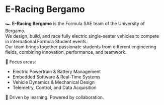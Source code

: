 # E-Racing Bergamo
🏎️ **E-Racing Bergamo** is the Formula SAE team of the University of Bergamo.  
We design, build, and race fully electric single-seater vehicles to compete in international Formula Student events.  
Our team brings together passionate students from different engineering fields, combining innovation, performance, and teamwork.

🔋 Focus areas:
- Electric Powertrain & Battery Management
- Embedded Software & Real-Time Systems
- Vehicle Dynamics & Mechanical Design
- Telemetry, Control, and Data Acquisition

🧠 Driven by learning. Powered by collaboration.


